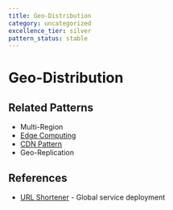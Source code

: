 ```yaml
---
title: Geo-Distribution
category: uncategorized
excellence_tier: silver
pattern_status: stable
---
```


# Geo-Distribution



## Related Patterns
- Multi-Region
- [Edge Computing](edge-computing.md)
- [CDN Pattern](caching-strategies.md)
- Geo-Replication

## References
- [URL Shortener](case-studies/url-shortener) - Global service deployment